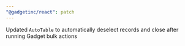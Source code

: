 ```yaml
---
"@gadgetinc/react": patch
---
```


Updated `AutoTable` to automatically deselect records and close after running Gadget bulk actions
